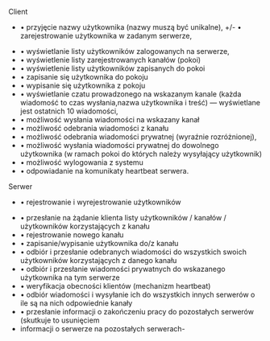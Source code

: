 Client
+   • przyjęcie nazwy użytkownika (nazwy muszą być unikalne),
+/- • zarejestrowanie użytkownika w zadanym serwerze, 
-   • wyświetlanie listy użytkowników zalogowanych na serwerze, 
-   • wyświetlenie listy zarejestrowanych kanałów (pokoi)
-   • wyświetlenie listy użytkowników zapisanych do pokoi
-   • zapisanie się użytkownika do pokoju
-   • wypisanie się użytkownika z pokoju
-   • wyświetlanie czatu prowadzonego na wskazanym kanale (każda wiadomość to czas wysłania,nazwa użytkownika i treść) — wyświetlane jest ostatnich 10 wiadomości,
-   • możliwość wysłania wiadomości na wskazany kanał
-   • możliwość odebrania wiadomości z kanału
-   • możliwość odebrania wiadomości prywatnej (wyraźnie rozróżnionej),
-   • możliwość wysłania wiadomości prywatnej do dowolnego użytkownika (w ramach pokoi do których należy wysyłający użytkownik)
-   • możliwość wylogowania z systemu
-   • odpowiadanie na komunikaty heartbeat serwera.

Serwer
+   • rejestrowanie i wyrejestrowanie użytkowników
-   • przesłanie na żądanie klienta listy użytkowników / kanałów / użytkowników korzystających z kanału
-   • rejestrowanie nowego kanału
-   • zapisanie/wypisanie użytkownika do/z kanału
-   • odbiór i przesłanie odebranych wiadomości do wszystkich swoich użytkowników korzystających z danego kanału
-   • odbiór i przesłanie wiadomości prywatnych do wskazanego użytkownika na tym serwerze
-   • weryfikacja obecności klientów (mechanizm heartbeat)
-   • odbiór wiadomości i wysyłanie ich do wszystkich innych serwerów o ile są na nich odpowiednie kanały
-   • przesłanie informacji o zakończeniu pracy do pozostałych serwerów (skutkuje to usunięciem
-   informacji o serwerze na pozostałych serwerach-